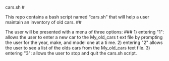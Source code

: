 cars.sh #
 
This repo contains a bash script named “cars.sh” that will help a user maintain an inventory of old cars. ##
 
 The user will be presented with a menu of three options: ###
	1) entering "1": allows the user to enter a new car to the My_old_cars t	ext file by prompting the user for the year, make, and model one at a ti	me.
	2) entering "2" allows the user to see a list of the olds cars from the 	My_old_cars text file.
	3) entering "3": allows the user to stop and quit the cars.sh script.
